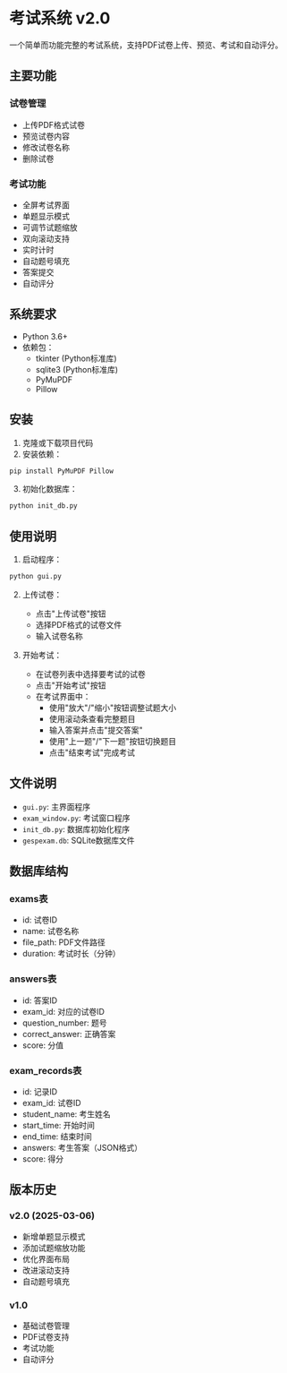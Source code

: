 # 考试系统 v2.0

一个简单而功能完整的考试系统，支持PDF试卷上传、预览、考试和自动评分。

## 主要功能

### 试卷管理
- 上传PDF格式试卷
- 预览试卷内容
- 修改试卷名称
- 删除试卷

### 考试功能
- 全屏考试界面
- 单题显示模式
- 可调节试题缩放
- 双向滚动支持
- 实时计时
- 自动题号填充
- 答案提交
- 自动评分

## 系统要求

- Python 3.6+
- 依赖包：
  - tkinter (Python标准库)
  - sqlite3 (Python标准库)
  - PyMuPDF
  - Pillow

## 安装

1. 克隆或下载项目代码
2. 安装依赖：
```bash
pip install PyMuPDF Pillow
```
3. 初始化数据库：
```bash
python init_db.py
```

## 使用说明

1. 启动程序：
```bash
python gui.py
```

2. 上传试卷：
   - 点击"上传试卷"按钮
   - 选择PDF格式的试卷文件
   - 输入试卷名称

3. 开始考试：
   - 在试卷列表中选择要考试的试卷
   - 点击"开始考试"按钮
   - 在考试界面中：
     - 使用"放大"/"缩小"按钮调整试题大小
     - 使用滚动条查看完整题目
     - 输入答案并点击"提交答案"
     - 使用"上一题"/"下一题"按钮切换题目
     - 点击"结束考试"完成考试

## 文件说明

- `gui.py`: 主界面程序
- `exam_window.py`: 考试窗口程序
- `init_db.py`: 数据库初始化程序
- `gespexam.db`: SQLite数据库文件

## 数据库结构

### exams表
- id: 试卷ID
- name: 试卷名称
- file_path: PDF文件路径
- duration: 考试时长（分钟）

### answers表
- id: 答案ID
- exam_id: 对应的试卷ID
- question_number: 题号
- correct_answer: 正确答案
- score: 分值

### exam_records表
- id: 记录ID
- exam_id: 试卷ID
- student_name: 考生姓名
- start_time: 开始时间
- end_time: 结束时间
- answers: 考生答案（JSON格式）
- score: 得分

## 版本历史

### v2.0 (2025-03-06)
- 新增单题显示模式
- 添加试题缩放功能
- 优化界面布局
- 改进滚动支持
- 自动题号填充

### v1.0
- 基础试卷管理
- PDF试卷支持
- 考试功能
- 自动评分
